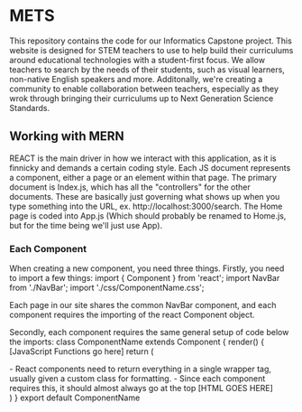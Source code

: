 # METS 


This repository contains the code for our Informatics Capstone project. This website is designed for STEM teachers to use to help build their curriculums around educational technologies with a student-first focus. We allow teachers to search by the needs of their students, such as visual learners, non-native English speakers and more. Additonally, we're creating a community to enable collaboration between teachers, especially as they wrok through bringing their curriculums up to Next Generation Science Standards. 

## Working with MERN

REACT is the main driver in how we interact with this application, as it is finnicky and demands a certain coding style. Each JS document represents a component, either a page or an element within that page. The primary document is Index.js, which has all the "controllers" for the other documents. These are basically just governing what shows up when you type something into the URL, ex. http://localhost:3000/search. The Home page is coded into App.js (Which should probably be renamed to Home.js, but for the time being we'll just use App). 

### Each Component ###

When creating a new component, you need three things. Firstly, you need to import a few things: 
import  { Component } from 'react';
import NavBar from './NavBar';
import './css/ComponentName.css';

Each page in our site shares the common NavBar component, and each component requires the importing of the react Component object. 

Secondly, each component requires the same general setup of code below the imports: 
class ComponentName extends Component {
    render() {
      [JavaScript Functions go here]
        return (
          <div> - React components need to return everything in a single wrapper tag, usually given a custom class for formatting. 
              <NavBar/> - Since each component requires this, it should almost always go at the top
              [HTML GOES HERE]
          </div>
        )
    }
export default ComponentName
